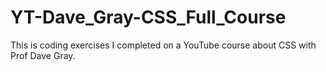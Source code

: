 # YT-Dave_Gray-CSS_Full_Course
This is coding exercises I completed on a YouTube course about CSS with Prof Dave Gray.
